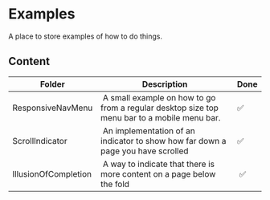 # Examples

A place to store examples of how to do things.

## Content

| Folder | Description| Done |
|--------|------------|------|
| ResponsiveNavMenu | A small example on how to go from a regular desktop size top menu bar to a mobile menu bar.| :white_check_mark:
| ScrollIndicator | An implementation of an indicator to show how far down a page you have scrolled | :white_check_mark:|
| IllusionOfCompletion | A way to indicate that there is more content on a page below the fold | :white_check_mark:|

